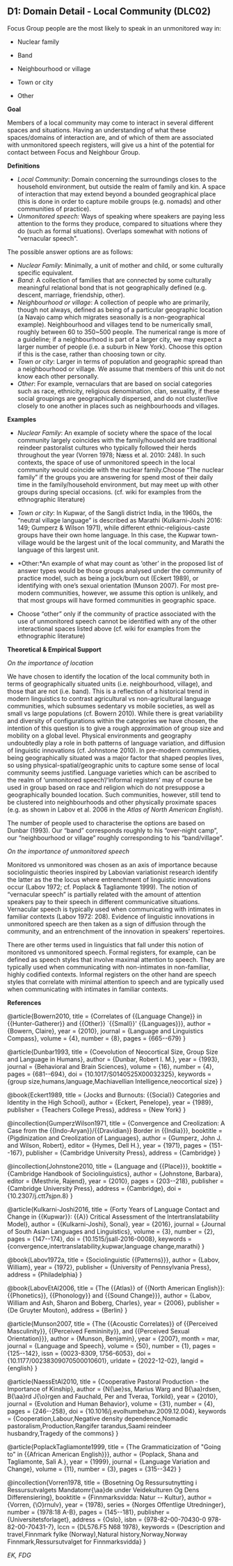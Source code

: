 
## D1: Domain Detail - Local Community (DLC02)

Focus Group people are the most likely to speak in an unmonitored way in:



- Nuclear family

- Band

- Neighbourhood or village

- Town or city

- Other



**Goal**

Members of a local community may come to interact in several different spaces and situations. Having an understanding of what these spaces/domains of interaction are, and of which of them are associated with unmonitored speech registers, will give us a hint of the potential for contact between Focus and Neighbour Group.



**Definitions**

- *Local Community*: Domain concerning the surroundings closes to the household environment, but outside the realm of family and kin. A space of interaction that may extend beyond a bounded geographical place (this is done in order to capture mobile groups (e.g. nomads) and other communities of practice).
- *Unmonitored speech:* Ways of speaking where speakers are paying less attention to the forms they produce, compared to situations where they do (such as formal situations). Overlaps somewhat with notions of "vernacular speech".




The possible answer options are as follows:

- *Nuclear Family*: Minimally, a unit of mother and child, or some culturally specific equivalent.
- *Band*: A collection of families that are connected by some culturally meaningful relational bond that is not geographically defined (e.g. descent, marriage, friendship, other).
- *Neighbourhood or village*: A collection of people who are primarily, though not always, defined as being of a particular geographic location (a Navajo camp which migrates seasonally is a non-geographical example). Neighbourhood and villages tend to be numerically small, roughly between 60 to 350~500 people. The numerical range is more of a guideline; if a neighbourhood is part of a larger city, we may expect a larger number of people (i.e. a suburb in New York). Choose this option if this is the case, rather than choosing town or city.
- *Town or city*:  Larger in terms of population and geographic spread than a neighbourhood or village. We assume that members of this unit do not know each other personally.
- *Other*: For example, vernaculars that are based on social categories such as race, ethnicity, religious denomination, clan, sexuality,  if these social groupings are geographically dispersed, and do not cluster/live closely to one another in places such as neighbourhoods and villages.




**Examples**

- *Nuclear Family*: An example of society where the space of the local community largely coincides with the family/household are traditional reindeer pastoralist cultures who typically followed their herds throughout the year (Vorren 1978; Næss et al. 2010: 248). In such contexts, the space of use of unmonitored speech in the local community would coincide with the nuclear family.Choose “The nuclear family” if the groups you are answering for spend most of their daily time in the family/household environment, but may meet up with other groups during special occasions. (cf. wiki for examples from the ethnographic literature)
- *Town or city*: In Kupwar, of the Sangli district India, in the 1960s, the “neutral village language” is described as Marathi (Kulkarni-Joshi 2016: 149; Gumperz & Wilson 1971), while different ethnic-religious-caste groups have their own home language. In this case, the Kupwar town-village would be the largest unit of the local community, and Marathi the language of this largest unit.
- *Other:*An example of what may count as ‘other’ in the proposed list of answer types would be those groups analysed under the community of practice model, such as being a jock/burn out (Eckert 1989), or identifying with one’s sexual orientation (Munson 2007). For most pre-modern communities, however, we assume this option is unlikely, and that most groups will have formed communities in geographic space.


- Choose “other” only if the community of practice associated with the use of unmonitored speech cannot be identified with any of the other interactional spaces listed above (cf. wiki for examples from the ethnographic literature)




**Theoretical & Empirical Support**

*On the importance of location*

We have chosen to identify the location of the local community both in terms of geographically situated units (i.e. neighbourhood, village), and those that are not (i.e. band). This is a reflection of a historical trend in modern linguistics to contrast agricultural vs non-agricultural language communities, which subsumes sedentary vs mobile societies, as well as small vs large populations (cf. Bowern 2010). While there is great variability and diversity of configurations within the categories we have chosen, the intention of this question is to give a rough approximation of group size and mobility on a global level. Physical environments and geography undoubtedly play a role in both patterns of language variation, and diffusion of linguistic innovations (cf. Johnstone 2010). In pre-modern communities, being geographically situated was a major factor that shaped peoples lives, so using physical-spatial/geographic units to capture some sense of local community seems justified. Language varieties which can be ascribed to the realm of ‘unmonitored speech’/‘informal registers’ may of course be used in group based on race and religion which do not presuppose a geographically bounded location. Such communities, however, still tend to be clustered into neighbourhoods and other physically proximate spaces (e.g. as shown in Labov et al. 2006 in the *Atlas of North American English*).



The number of people used to characterise the options are based on Dunbar (1993). Our “band” corresponds roughly to his “over-night camp”, our “neighbourhood or village” roughly corresponding to his “band/village”.



*On the importance of unmonitored speech*

Monitored vs unmonitored was chosen as an axis of importance because sociolinguistic theories inspired by Labovian variationist research identify the latter as the the locus where entrenchment of linguistic innovations occur (Labov 1972; cf. Poplack & Tagliamonte 1999). The notion of “vernacular speech” is partially related with the amount of attention speakers pay to their speech in different communicative situations. Vernacular speech is typically used when communicating with intimates in familiar contexts (Labov 1972: 208). Evidence of linguistic innovations in unmonitored speech are then taken as a sign of diffusion through the community, and an entrenchment of the innovation in speakers’ repertoires.



There are other terms used in linguistics that fall under this notion of monitored vs unmonitored speech. Formal registers, for example, can be defined as speech styles that involve maximal attention to speech. They are typically used when communicating with non-intimates in non-familiar, highly codified contexts. Informal registers on the other hand are speech styles that correlate with minimal attention to speech and are typically used when communicating with intimates in familiar contexts.


**References**

@article{Bowern2010,
  title = {Correlates of {{Language Change}} in {{Hunter-Gatherer}} and {{Other}} `{{Small}}' {{Languages}}},
  author = {Bowern, Claire},
  year = {2010},
  journal = {Language and Linguistics Compass},
  volume = {4},
  number = {8},
  pages = {665--679}
}

@article{Dunbar1993,
  title = {Coevolution of Neocortical Size, Group Size and Language in Humans},
  author = {Dunbar, Robert I. M.},
  year = {1993},
  journal = {Behavioral and Brain Sciences},
  volume = {16},
  number = {4},
  pages = {681--694},
  doi = {10.1017/S0140525X00032325},
  keywords = {group size,humans,language,Machiavellian Intelligence,neocortical size}
}

@book{Eckert1989,
  title = {Jocks and Burnouts: {{Social}} Categories and Identity in the High School},
  author = {Eckert, Penelope},
  year = {1989},
  publisher = {Teachers College Press},
  address = {New York}
}

@incollection{GumperzWilson1971,
  title = {Convergence and Creolization: A Case from the {{Indo-Aryan}}/{{Dravidian}} Border in {{India}}},
  booktitle = {Pigdinization and Creolization of Languages},
  author = {Gumperz, John J. and Wilson, Robert},
  editor = {Hymes, Dell H.},
  year = {1971},
  pages = {151--167},
  publisher = {Cambridge University Press},
  address = {Cambridge}
}

@incollection{Johnstone2010,
  title = {Language and {{Place}}},
  booktitle = {Cambridge Handbook of Sociolinguistics},
  author = {Johnstone, Barbara},
  editor = {Mesthrie, Rajend},
  year = {2010},
  pages = {203--218},
  publisher = {Cambridge University Press},
  address = {Cambridge},
  doi = {10.2307/j.ctt7sjpn.8}
}

@article{Kulkarni-Joshi2016,
  title = {Forty Years of Language Contact and Change in {{Kupwar}}: {{A}} Critical Assessment of the Intertranslatability Model},
  author = {{Kulkarni-Joshi}, Sonal},
  year = {2016},
  journal = {Journal of South Asian Languages and Linguistics},
  volume = {3},
  number = {2},
  pages = {147--174},
  doi = {10.1515/jsall-2016-0008},
  keywords = {convergence,intertranslatability,kupwar,language change,marathi}
}

@book{Labov1972a,
  title = {Sociolinguistic {{Patterns}}},
  author = {Labov, William},
  year = {1972},
  publisher = {University of Pennsylvania Press},
  address = {Philadelphia}
}

@book{LabovEtAl2006,
  title = {The {{Atlas}} of {{North American English}}: {{Phonetics}}, {{Phonology}} and {{Sound Change}}},
  author = {Labov, William and Ash, Sharon and Boberg, Charles},
  year = {2006},
  publisher = {De Gruyter Mouton},
  address = {Berlin}
}

@article{Munson2007,
  title = {The {{Acoustic Correlates}} of {{Perceived Masculinity}}, {{Perceived Femininity}}, and {{Perceived Sexual Orientation}}},
  author = {Munson, Benjamin},
  year = {2007},
  month = mar,
  journal = {Language and Speech},
  volume = {50},
  number = {1},
  pages = {125--142},
  issn = {0023-8309, 1756-6053},
  doi = {10.1177/00238309070500010601},
  urldate = {2022-12-02},
  langid = {english}
}

@article{NaessEtAl2010,
  title = {Cooperative Pastoral Production - the Importance of Kinship},
  author = {N{\ae}ss, Marius Warg and B{\aa}rdsen, B{\aa}rd J{\o}rgen and Fauchald, Per and Tveraa, Torkild},
  year = {2010},
  journal = {Evolution and Human Behavior},
  volume = {31},
  number = {4},
  pages = {246--258},
  doi = {10.1016/j.evolhumbehav.2009.12.004},
  keywords = {Cooperation,Labour,Negative density dependence,Nomadic pastoralism,Production,Rangifer tarandus,Saami reindeer husbandry,Tragedy of the commons}
}

@article{PoplackTagliamonte1999,
  title = {The Grammaticization of "Going to" in {{African American English}}},
  author = {Poplack, Shana and Tagliamonte, Sali A.},
  year = {1999},
  journal = {Language Variation and Change},
  volume = {11},
  number = {3},
  pages = {315--342}
}

@incollection{Vorren1978,
  title = {Bosetning Og Ressursutnytting i Ressursutvalgets Mandatomr{\aa}de under Veidekulturen Og Dens Differensiering},
  booktitle = {Finnmarksvidda: Natur -- Kultur},
  author = {Vorren, {\O}rnulv},
  year = {1978},
  series = {Norges Offentlige Utredninger},
  number = {1978:18 A-B},
  pages = {145--181},
  publisher = {Universitetsforlaget},
  address = {Oslo},
  isbn = {978-82-00-70430-0 978-82-00-70431-7},
  lccn = {DL576.F5 N68 1978},
  keywords = {Description and travel,Finnmark fylke (Norway),Natural history,Norway,Norway Finnmark,Ressursutvalget for Finnmarksvidda}
}




*EK, FDG*
